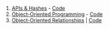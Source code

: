 1. [APIs & Hashes]() - [Code](https://github.com/learn-co-students/web-010818/tree/master/02_apis)
2. [Object-Oriented Programming](https://www.youtube.com/edit?o=U&video_id=R1yV-wDqyrs) - [Code](https://github.com/learn-co-students/web-010818/tree/master/03_oo_programming)
3. [Object-Oriented Relationships]() | [Code](https://github.com/learn-co-students/web-010818/tree/master/04_oo_relationships)
